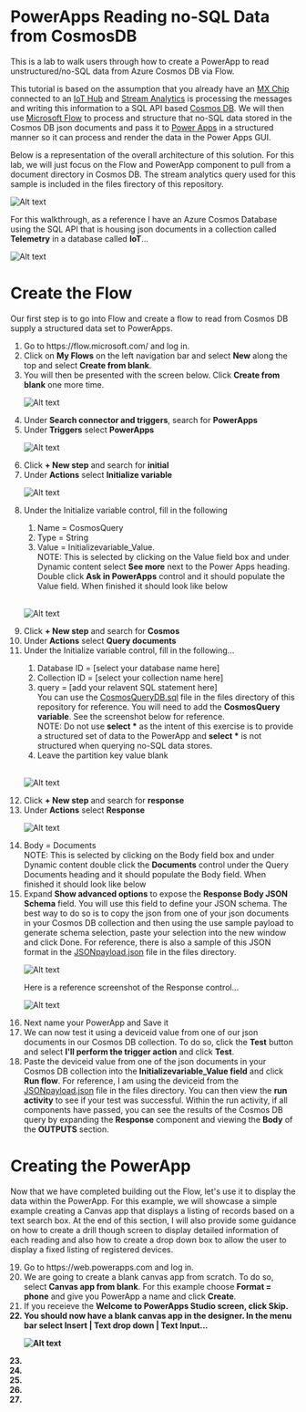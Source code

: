 # PowerApps Reading no-SQL Data from CosmosDB
This is a lab to walk users through how to create a PowerApp to read unstructured/no-SQL data from Azure Cosmos DB via Flow.

This tutorial is based on the assumption that you already have an <a href="http://www.mxchip.com/az3166" target="_blank">MX Chip</a> connected to an <a href="https://docs.microsoft.com/en-us/azure/iot-hub/about-iot-hub" target="_blank">IoT Hub</a> and <a href="https://docs.microsoft.com/en-us/azure/stream-analytics/stream-analytics-introduction" target="_blank">Stream Analytics</a> is processing the messages and writing this information to a SQL API based <a href="https://docs.microsoft.com/en-us/azure/cosmos-db/introduction" target="_blank">Cosmos DB</a>.  We will then use <a href="https://flow.microsoft.com" target="_blank">Microsoft Flow</a> to process and structure that no-SQL data stored in the Cosmos DB json documents and pass it to <a href="https://powerapps.microsoft.com" target="_blank">Power Apps</a> in a structured manner so it can process and render the data in the Power Apps GUI.  

Below is a representation of the overall architecture of this solution.  For this lab, we will just focus on the Flow and PowerApp component to pull from a document directory in Cosmos DB.  The stream analytics query used for this sample is included in the files firectory of this repository.

![Alt text](/imgs/Architecture.gif?raw=true "Overall Architecture")

For this walkthrough, as a reference I have an Azure Cosmos Database using the SQL API that is housing json documents in a collection called <b> Telemetry</b> in a database called <b>IoT</b>...

![Alt text](/imgs/cosmos.gif?raw=true "Cosmos DB")

# Create the Flow
Our first step is to go into Flow and create a flow to read from Cosmos DB supply a structured data set to PowerApps.

<ol>
  <li>Go to https://flow.microsoft.com/ and log in.</li>
  <li>Click on <b>My Flows</b> on the left navigation bar and select <b>New</b> along the top and select <b>Create from blank</b>.</li>
  <li>You will then be presented with the screen below.  Click <b>Create from blank</b> one more time.<br>

![Alt text](/imgs/createfromblank.gif?raw=true "Cosmos DB") 
  </li>
  <li>Under <b>Search connector and triggers</b>, search for <b>PowerApps</b></li>
  <li>Under <b>Triggers</b> select <b>PowerApps</b><br>

![Alt text](/imgs/SearchPowerApps.gif?raw=true) 
  </li>
  <li> Click <b>+ New step</b> and search for <b>initial</b></li>
  <li>Under <b>Actions</b> select <b>Initialize variable</b><br>

![Alt text](/imgs/Initializevariable.gif?raw=true) 
  </li>
  <li>Under the Initialize variable control, fill in the following</li>
    <ol>
        <li>Name = CosmosQuery</li>
        <li>Type = String</li>
        <li>Value = Initializevariable_Value.<br>NOTE: This is selected by clicking on the Value field box and under Dynamic content select <b>See more</b> next to the Power Apps heading.  Double click <b>Ask in PowerApps</b> control and it should populate the Value field. When finished it should look like below</li>
        <br>
    </ol>
        
![Alt text](/imgs/Initializevariable_Value.gif?raw=true) 
  <li> Click <b>+ New step</b> and search for <b>Cosmos</b></li>
  <li>Under <b>Actions</b> select <b>Query documents</b></li>
  <li>Under the Initialize variable control, fill in the following...</li>
    <ol>
        <li>Database ID = [select your database name here]</li>
        <li>Collection ID = [select your collection name here]</li>
        <li>query = [add your relavent SQL statement here]<br>
        You can use the <a href= "https://github.com/jcbendernh/PowerAppsCosmosDB/blob/master/files/CosmosDBQuery.sql" target="_blank">CosmosQueryDB.sql</a> file in the files directory of this repository for reference.  You will need to add the <b>CosmosQuery variable</b>.  See the screenshot below for reference.<br> NOTE:  Do not use <b>select *</b> as the intent of this exercise is to provide a structured set of data to the PowerApp and <b>select *</b> is not structured when querying no-SQL data stores.</li>
        <li>Leave the partition key value blank</li>
        <br>
    </ol>

![Alt text](/imgs/Querydocuments.gif?raw=true) 
  <li> Click <b>+ New step</b> and search for <b>response</b></li>
  <li>Under <b>Actions</b> select <b>Response</b><br>

![Alt text](/imgs/response.gif?raw=true) 

<li>Body = Documents<br>NOTE: This is selected by clicking on the Body field box and under Dynamic content double click the <b>Documents</b> control under the Query Documents heading and it should populate the Body field. When finished it should look like below</li>
<li>Expand <b>Show advanced options</b> to expose the <b>Response Body JSON Schema</b> field.  You will use this field to define your JSON schema.  The best way to do so is to copy the json from one of your json documents in your Cosmos DB collection and then using the use sample payload to generate schema selection, paste your selection into the new window and click Done.  For reference, there is also a sample of this JSON format in the <a href="https://github.com/jcbendernh/PowerAppsCosmosDB/blob/master/files/JSONpayload.json" target="_blank">JSONpayload.json</a> file in the files directory.</li>

![Alt text](/imgs/JSONpayload.gif?raw=true)

Here is a reference screenshot of the Response control...<br>

![Alt text](/imgs/responsescreenshot.gif?raw=true)

  <li>Next name your PowerApp and Save it</li>
  <li>We can now test it using a deviceid value from one of our json documents in our Cosmos DB collection.  To do so, click the <b>Test</b> button and select <b>I'll perform the trigger action</b> and click <b>Test</b>.</li>
  <li>Paste the deviceid value from one of the json documents in your Cosmos DB collection into the <b>Initializevariable_Value field</b> and click <b>Run flow</b>.  For reference, I am using the deviceid from the <a href="https://github.com/jcbendernh/PowerAppsCosmosDB/blob/master/files/JSONpayload.json" target="_blank">JSONpayload.json</a> file in the files directory.  You can then view the <b>run activity</b> to see if your test was successful.  Within the run activity, if all components have passed, you can see the results of the Cosmos DB query by expanding the <b>Response</b> component and viewing the <b>Body</b> of the <b>OUTPUTS</b> section.</li>
</ol>

# Creating the PowerApp
Now that we have completed building out the Flow, let's use it to display the data within the PowerApp.  For this example, we will showcase a simple example creating a Canvas app that displays a listing of records based on a text search box.  At the end of this section, I will also provide some guidance on how to create a drill though screen to display detailed information of each reading and also how to create a drop down box to allow the user to display a fixed listing of registered devices.

<ol start="19">
  <li>Go to https://web.powerapps.com and log in.</li>
  <li>We are going to create a blank canvas app from scratch.  To do so, select <b>Canvas app from blank</b>.  For this example choose <b>Format = phone</b> and give you PowerApp a name and click <b>Create</b>.</li>
  <li>If you receieve the <b>Welcome to PowerApps Studio</> screen, click <b>Skip</b>.</li>
  <li>You should now have a blank canvas app in the designer.  In the menu bar select Insert | Text drop down | Text Input...
  
  ![Alt text](/imgs/textinput.gif?raw=true)
  
  </li>
  <li></li>
  <li></li>
  <li></li>
  <li></li>
  <li></li>

</ol>